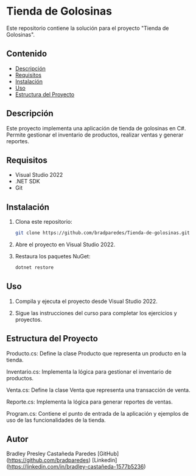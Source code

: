 # Tienda de Golosinas

Este repositorio contiene la solución para el proyecto "Tienda de Golosinas".
## Contenido

- [Descripción](#descripción)
- [Requisitos](#requisitos)
- [Instalación](#instalación)
- [Uso](#uso)
- [Estructura del Proyecto](#estructura-del-proyecto)

## Descripción

Este proyecto implementa una aplicación de tienda de golosinas en C#. Permite gestionar el inventario de productos, realizar ventas y generar reportes.

## Requisitos

- Visual Studio 2022
- .NET SDK
- Git

## Instalación

1. Clona este repositorio:
   ```bash
   git clone https://github.com/bradparedes/Tienda-de-golosinas.git
2. Abre el proyecto en Visual Studio 2022.

3. Restaura los paquetes NuGet:
   ```bash
   dotnet restore

## Uso
1. Compila y ejecuta el proyecto desde Visual Studio 2022.

2. Sigue las instrucciones del curso para completar los ejercicios y proyectos.

## Estructura del Proyecto
Producto.cs: Define la clase Producto que representa un producto en la tienda.

Inventario.cs: Implementa la lógica para gestionar el inventario de productos.

Venta.cs: Define la clase Venta que representa una transacción de venta.

Reporte.cs: Implementa la lógica para generar reportes de ventas.

Program.cs: Contiene el punto de entrada de la aplicación y ejemplos de uso de las funcionalidades de la tienda.

## Autor
Bradley Presley Castañeda Paredes [GitHub] (https://github.com/bradparedes) [Linkedin] (https://linkedin.com/in/bradley-castañeda-1577b5236)
